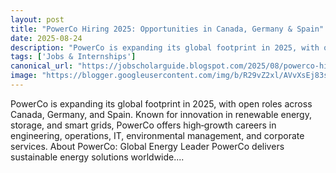 ```yaml
---
layout: post
title: "PowerCo Hiring 2025: Opportunities in Canada, Germany & Spain"
date: 2025-08-24
description: "PowerCo is expanding its global footprint in 2025, with open roles across Canada, Germany, and Spain. Known for innovation in renewable energy, storage, and smart grids, PowerCo offers high‑growth careers in engineering, operations, IT, environmental management, and corporate services. About PowerCo: Global Energy Leader PowerCo delivers sustainable energy solutions worldwide...."
tags: ['Jobs & Internships']
canonical_url: "https://jobscholarguide.blogspot.com/2025/08/powerco-hiring-2025-opportunities-in.html"
image: "https://blogger.googleusercontent.com/img/b/R29vZ2xl/AVvXsEj83se2C_MwjzDzq_Z7uOd3jjNwpFB2uQaU6Vae-OsHCB8NJT199H7JWq4yamVjs2cIEe3SbaHxANg2pEa9aqkZFY0OSmieMpUyAIzab6tv4PeFl3z0kManx_bmhLyyl7u92ODeFzCC6XkyQxOcfwaJg_ewX0ecs__TfuKIqqbmz6qfvTjXidG30UiMxGNd/s72-c/1000289727.webp"
---
```


PowerCo is expanding its global footprint in 2025, with open roles across Canada, Germany, and Spain. Known for innovation in renewable energy, storage, and smart grids, PowerCo offers high‑growth careers in engineering, operations, IT, environmental management, and corporate services. About PowerCo: Global Energy Leader PowerCo delivers sustainable energy solutions worldwide....
